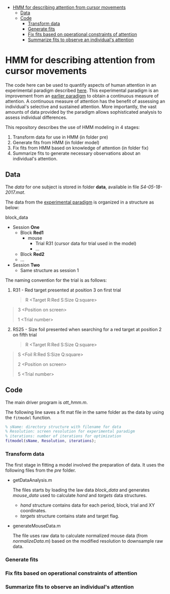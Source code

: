 - [HMM for describing attention from cursor movements](#hmm-for-describing-attention-from-cursor-movements)
  * [Data](#data)
  * [Code](#code)
    + [Transform data](#transform-data)
    + [Generate fits](#generate-fits)
    + [Fix fits based on operational constraints of attention](#fix-fits-based-on-operational-constraints-of-attention)
    + [Summarize fits to observe an individual's attention](#summarize-fits-to-observe-an-individual-s-attention)

# HMM for describing attention from cursor movements

The code here can be used to quantify aspects of human attention in an experimental paradigm described [here](https://cogsci.mindmodeling.org/2018/papers/0139/0139.pdf). This experimental paradigm is an improvement from an [earlier paradigm](https://www.jstor.org/stable/10.5406/amerjpsyc.128.2.0253?seq=1) to obtain a continuous measure of attention. A continuous measure of attention has the benefit of assessing an individual's selective and sustained attention. More importantly, the vast amounts of data provided by the paradigm allows sophisticated analysis to assess individual differences. 

This repository describes the use of HMM modeling in 4 stages:

1. Transform data for use in HMM (in folder pre)
2. Generate fits from HMM (in folder model)
3. Fix fits from HMM based on knowledge of attention (in folder fix)
4. Summarize fits to generate necessary observations about an individual's attention. 

## Data

The *data* for one subject is stored in folder **data**, available in file *S4-05-18-2017.mat*. 

The data from the [experimental paradigm](https://cogsci.mindmodeling.org/2018/papers/0139/0139.pdf) is organized in a structure as below:

block_data

- Session **One**
  - Block **Red1**
    - mouse
      - Trial R31 (cursor data for trial used in the model)
      - ...
  - Block **Red2**
  - ...
- Session **Two**
  - Same structure as session 1

The naming convention for the trial is as follows:

1. R31 - Red target presented at position 3 on first trial

   >  R \<Target R:Red S:Size Q:square\>
>
   > 3 \<Position on screen\>
>
   > 1 \<Trial number\>

2. RS25 - Size foil presented when searching for a red target at position 2 on fifth trial

   >  R \<Target R:Red S:Size Q:square\>
>
   > S \<Foil R:Red S:Size Q:square\>
>
   > 2 \<Position on screen\>
>
   > 5 \<Trial number\>

## Code

The main driver program is *att_hmm.m*.

The following line saves a fit mat file in the same folder as the data by using the ```fitmodel``` function.

```matlab
% sName: directory structure with filename for data
% Resolution: screen resolution for experimental paradigm
% iterations: number of iterations for optimization
fitmodel(sName, Resolution, iterations);
```

### Transform data

The first stage in fitting a model involved the preparation of data. It uses the following files from the *pre* folder.

- getDataAnalysis.m

  The files starts by loading the law data *block_data* and generates *mouse_data* used to calculate *hand* and *targets* data structures.

  - *hand* structure contains data for each period, block, trial and XY coordinates.
  - *targets* structure contains state and target flag.

- generateMouseData.m

  The file uses raw data to calculate normalized mouse data (from *normalizeData.m*) based on the modified resolution to downsample raw data. 

### Generate fits

### Fix fits based on operational constraints of attention

### Summarize fits to observe an individual's attention

